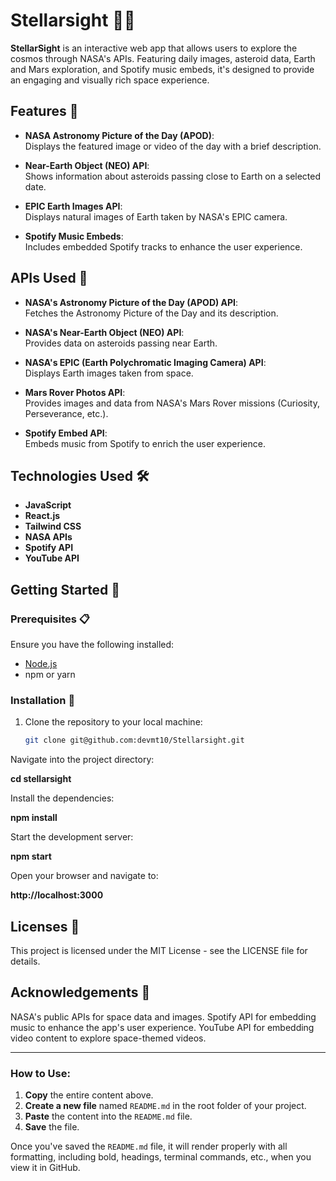 # **Stellarsight** 🚀✨

**StellarSight** is an interactive web app that allows users to explore the cosmos through NASA's APIs. Featuring daily images, asteroid data, Earth and Mars exploration, and Spotify music embeds, it's designed to provide an engaging and visually rich space experience.

## **Features** 🌠

- **NASA Astronomy Picture of the Day (APOD)**:  
  Displays the featured image or video of the day with a brief description.
  
- **Near-Earth Object (NEO) API**:  
  Shows information about asteroids passing close to Earth on a selected date.

- **EPIC Earth Images API**:  
  Displays natural images of Earth taken by NASA's EPIC camera.

- **Spotify Music Embeds**:  
  Includes embedded Spotify tracks to enhance the user experience.

## **APIs Used** 🔧

- **NASA's Astronomy Picture of the Day (APOD) API**:  
  Fetches the Astronomy Picture of the Day and its description.
  
- **NASA's Near-Earth Object (NEO) API**:  
  Provides data on asteroids passing near Earth.
  
- **NASA's EPIC (Earth Polychromatic Imaging Camera) API**:  
  Displays Earth images taken from space.

- **Mars Rover Photos API**:  
  Provides images and data from NASA's Mars Rover missions (Curiosity, Perseverance, etc.).
  
- **Spotify Embed API**:  
  Embeds music from Spotify to enrich the user experience.

## **Technologies Used** 🛠️

- **JavaScript**  
- **React.js**  
- **Tailwind CSS**  
- **NASA APIs**  
- **Spotify API**  
- **YouTube API**

## **Getting Started** 🚀

### **Prerequisites** 📋

Ensure you have the following installed:

- [Node.js](https://nodejs.org/en/)
- npm or yarn

### **Installation** 🔽

1. Clone the repository to your local machine:

   ```bash
   git clone git@github.com:devmt10/Stellarsight.git
Navigate into the project directory:

**cd stellarsight**

Install the dependencies:


**npm install**

Start the development server:

**npm start**

Open your browser and navigate to:

**http://localhost:3000**

## **Licenses 📜** 
This project is licensed under the MIT License - see the LICENSE file for details.

## **Acknowledgements 🌌** 
NASA's public APIs for space data and images.
Spotify API for embedding music to enhance the app's user experience.
YouTube API for embedding video content to explore space-themed videos.


---

### How to Use:

1. **Copy** the entire content above.
2. **Create a new file** named `README.md` in the root folder of your project.
3. **Paste** the content into the `README.md` file.
4. **Save** the file.

Once you've saved the `README.md` file, it will render properly with all formatting, including bold, headings, terminal commands, etc., when you view it in GitHub.









